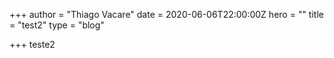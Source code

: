 +++
author = "Thiago Vacare"
date = 2020-06-06T22:00:00Z
hero = ""
title = "test2"
type = "blog"

+++
teste2